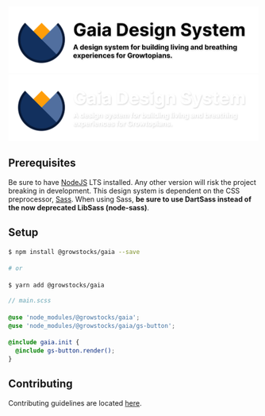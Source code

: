 ![Gaia Logo Light Mode](https://raw.githubusercontent.com/GrowStocks/gaia/main/media/gds-logo-light.svg?sanitize=true#gh-light-mode-only)
![Gaia Logo Dark Mode](https://raw.githubusercontent.com/GrowStocks/gaia/main/media/gds-logo-dark.svg?sanitize=true#gh-dark-mode-only)

## Prerequisites
Be sure to have [NodeJS](https://nodejs.org) LTS installed. Any other version will risk the project breaking in
development.
This design system is dependent on the CSS preprocessor, [Sass](https://sass-lang.com). When using Sass, **be sure to
use DartSass instead of the now deprecated LibSass (node-sass)**.

## Setup
```sh
$ npm install @growstocks/gaia --save

# or

$ yarn add @growstocks/gaia
```
```scss
// main.scss

@use 'node_modules/@growstocks/gaia';
@use 'node_modules/@growstocks/gaia/gs-button';

@include gaia.init {
  @include gs-button.render();
}
```

## Contributing
Contributing guidelines are located [here](https://github.com/GrowStocks/gaia/tree/main/.github/CONTRIBUTING.md).